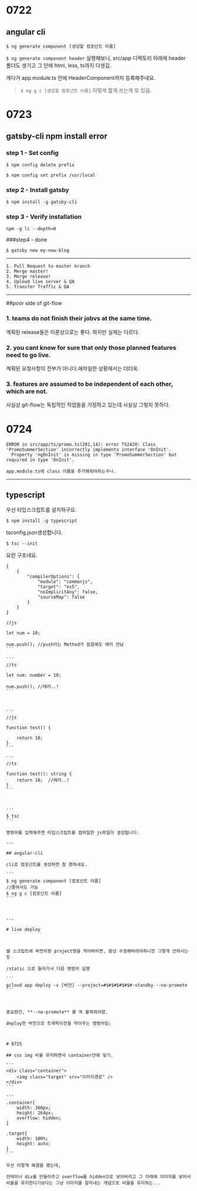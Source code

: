 # 0722



## angular cli

```
$ ng generate component [생성할 컴포넌트 이름]
```

`$ ng generate component header` 실행해보니, src/app 디렉토리 아래에 header 폴더도 생기고 그 안에 html, less, ts까지 다생김.

게다가 app.module.ts 안에 HeaderComponent까지 등록해주네요.

> `$ ng g c [생성할 컴포넌트 이름]` 이렇게 짧게 쓰는게 또 있음.



# 0723

## gatsby-cli npm install error



### step 1 - Set config

```
$ npm config delete prefix
```

```
$ npm config set prefix /usr/local
```

### step 2 - Install gatsby

```
$ npm install -g gatsby-cli
```

### step 3 - Verify installation

```
npm -g li --depth=0
```

###step4 - done

```
$ gatsby new my-new-blog
```

---

```
1. Pull Request to master branch
2. Merge master!
3. Merge release!
4. Upload live server & QA
5. Transfer Traffic & QA
```



---

##poor side of git-flow



### 1. teams do not finish their jobvs at the same time.

계획된 release들은 이론상으로는 좋다. 하지만 실제는 다르다.

### 2. you cant know for sure that only those planned features need to go live.

계획된 요청사항이 전부가 아니다.애자일한 상황에서는 더더욱.

### 3. features are assumed to be independent of each other, which are not.

사실상 git-flow는 독립적인 작업들을 가정하고 있는데 사실상 그렇지 못하다. 



# 0724

```
ERROR in src/app/ts/promo.ts(201,14): error TS2420: Class 'PromoSummerSection' incorrectly implements interface 'OnInit'.
  Property 'ngOnInit' is missing in type 'PromoSummerSection' but required in type 'OnInit'.
```



```
app.module.ts에 class 이름을 추가해줘야하는구나.
```

---

## typescript

우선 타입스크립트를 설치하구요.

```
$ npm install -g typescript
```

tsconfig.json생성합니다.

```
$ tsc --init
```

요런 구조네요.

```
{
	{
		"compilerOptions": {
			"module": "commonjs",
			"target": "es5",
			"noImplicitAny": false,
			"sourceMap": false
		}
	}
}
```

````
//js

let num = 10;

num.push();	//push라는 Method가 없음에도 에러 안남
```

```
//ts

let num: number = 10;

num.push();	//에러..!
```



```
//js

function test() {

	return 10;
}
```

```
//ts

function test(): string {
	return 10;	//에러..!
}
```



```
$ tsc
```

명령어를 입력해주면 타입스크립트를 컴파일한 js파일이 생성됩니다.

---

## angular-cli

cli로 컴포넌트를 생성하면 참 편하네요.

```
$ ng generate component [컴포넌트 이름]
//줄여서도 가능
$ ng g c [컴포넌트 이름]
```



---

# live deploy



쉘 스크립트에 버전이랑 project명을 적어버리면, 항상 수정해버려야하니깐 그렇게 안하시는듯

/static 으로 들어가서 다음 명령어 실행

```
gcloud app deploy -v [버전] --project=#$#$#$#$#$#-standby --no-promote
```



중요한건, **--no-promote** 를 꼭 붙여줘야함.

deploy한 버전으로 트래픽이전을 막아주는 명령어임;



# 0725

## css img 비율 유지하면서 container안에 넣기.

```
<div class="container">
	<img class="target" src="이미지경로" />
</div>
```

```
.container{
	width: 360px;
	height: 264px;
	overflow: hidden;
}

.target{
	width: 100%;
	height: auto;
}
```

우선 이렇게 해결을 했는데, 

컨테이너 div를 만들어주고 overflow를 hidden으로 넣어버리고 그 아래에 이미지를 넣어서 비율을 유지한다기보다는 그냥 이미지를 잘라내는 개념으로 비율을 유지하는... 
